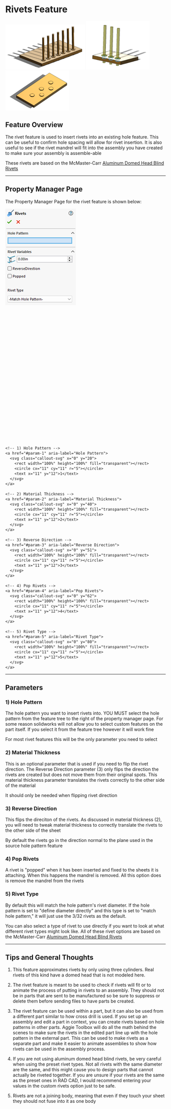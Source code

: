 # Rivets Feature

<p align="left">
<img src="/demo-images/rivets1.png" width="250">
  <img src="/demo-images/rivets2.png" width="200">
  <img src="/demo-images/rivets3.png" width="200">
</p>

## Feature Overview

The rivet feature is used to insert rivets into an existing hole feature. This can be useful to confirm hole spacing will allow for rivet insertion. It is also useful to see if the rivet mandrel will fit into the assembly you have created to make sure your assembly is assemble-able

These rivets are based on the McMaster-Carr [Aluminum Domed Head Blind Rivets]("https://www.mcmaster.com/products/rivets/rivets-2~/aluminum-domed-head-blind-rivets/")

---

## Property Manager Page

The Property Manager Page for the rivet feature is shown below:

<div class="image-annot"
     style="--callout-stroke: 2px;
            --callout-size: 22px;
            --callout-font-size: 8px;
            --callout-stroke-color: red;
            --callout-text-color: red;
            --callout-stroke-hover: blue;
            --callout-text-hover: blue;">
  <img src="/images/rivets-pmp.png" alt="Sphere Property Manager Page">

  <svg viewBox="0 0 120 100" preserveAspectRatio="xMidYMid meet" aria-hidden="true">

    <!-- 1) Hole Pattern -->
    <a href="#param-1" aria-label="Hole Pattern">
      <svg class="callout-svg" x="0" y="20">
        <rect width="100%" height="100%" fill="transparent"></rect>
        <circle cx="11" cy="11" r="5"></circle>
        <text x="11" y="12">1</text>
      </svg>
    </a>

    <!-- 2) Material Thickness -->
    <a href="#param-2" aria-label="Material Thickness">
      <svg class="callout-svg" x="0" y="40">
        <rect width="100%" height="100%" fill="transparent"></rect>
        <circle cx="11" cy="11" r="5"></circle>
        <text x="11" y="12">2</text>
      </svg>
    </a>
    
    <!-- 3) Reverse Direction -->
    <a href="#param-3" aria-label="Reverse Direction">
      <svg class="callout-svg" x="0" y="51">
        <rect width="100%" height="100%" fill="transparent"></rect>
        <circle cx="11" cy="11" r="5"></circle>
        <text x="11" y="12">3</text>
      </svg>
    </a>

    <!-- 4) Pop Rivets -->
    <a href="#param-4" aria-label="Pop Rivets">
      <svg class="callout-svg" x="0" y="62">
        <rect width="100%" height="100%" fill="transparent"></rect>
        <circle cx="11" cy="11" r="5"></circle>
        <text x="11" y="12">4</text>
      </svg>
    </a>

    <!-- 5) Rivet Type -->
    <a href="#param-5" aria-label="Rivet Type">
      <svg class="callout-svg" x="0" y="80">
        <rect width="100%" height="100%" fill="transparent"></rect>
        <circle cx="11" cy="11" r="5"></circle>
        <text x="11" y="12">5</text>
      </svg>
    </a>

  </svg>
</div>


---

## Parameters

### <a id="param-1"></a>1) Hole Pattern

The hole pattern you want to insert rivets into. YOU MUST select the hole pattern from the feature tree to the right of the property manager page. For some reason solidworks will not allow you to select custom features on the part itself. If you select it from the feature tree however it will work fine

For most rivet features this will be the only parameter you need to select

### <a id="param-2"></a>2)  Material Thickness

This is an optional parameter that is used if you need to flip the rivet direction. The Reverse Direction parameter (3) only flips the direction the rivets are created but does not move them from their original spots. This material thickness parameter translates the rivets correctly to the other side of the material

It should only be needed when flipping rivet direction

### <a id="param-3"></a>3) Reverse Direction

This flips the direciton of the rivets. As discussed in material thickness (2), you will need to tweak material thickness to correctly translate the rivets to the other side of the sheet

By default the rivets go in the direction normal to the plane used in the source hole pattern feature

### <a id="param-4"></a>4) Pop Rivets

A rivet is "popped" when it has been inserted and fixed to the sheets it is attaching. When this happens the mandrel is removed. All this option does is remove the mandrel from the rivets

### <a id="param-5"></a>5) Rivet Type

By default this will match the hole pattern's rivet diameter. If the hole pattern is set to "define diameter directly" and this type is set to "match hole pattern," it will just use the 3/32 rivets as the default. 

You can also select a type of rivet to use directly if you want to look at what different rivet types might look like. All of these rivet options are based on the McMaster-Carr [Aluminum Domed Head Blind Rivets]("https://www.mcmaster.com/products/rivets/rivets-2~/aluminum-domed-head-blind-rivets/")



---

## Tips and General Thoughts

1. This feature approximates rivets by only using three cylinders. Real rivets of this kind have a domed head that is not modeled here.

2. The rivet feature is meant to be used to check if rivets will fit or to animate the process of putting in rivets to an assembly. They should not be in parts that are sent to be manufactured so be sure to suppress or delete them before sending files to have parts be created.

3. The rivet feature can be used within a part, but it can also be used from a different part similar to how cross drill is used. If you set up an assembly and edit a part in context, you can create rivets based on hole patterns in other parts. Aggie Toolbox will do all the math behind the scenes to make sure the rivets in the edited part line up with the hole pattern in the external part. This can be used to make rivets as a separate part and make it easier to animate assemblies to show how rivets can be used in the assembly process.

4. If you are not using aluminum domed head blind rivets, be very careful when using the preset rivet types. Not all rivets with the same diameter are the same, and this might cause you to design parts that cannot actually be riveted together. If you are unsure if your rivets are the same as the preset ones in RAD CAD, I would recommend entering your values in the custom rivets option just to be safe.

5. Rivets are not a joining body, meaning that even if they touch your sheet they should not fuse into it as one body
